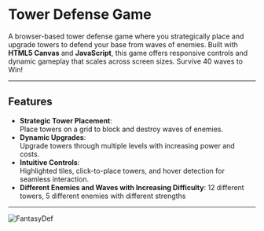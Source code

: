 # Tower Defense Game  

A browser-based tower defense game where you strategically place and upgrade towers to defend your base from waves of enemies. Built with **HTML5 Canvas** and **JavaScript**, this game offers responsive controls and dynamic gameplay that scales across screen sizes. Survive 40 waves to Win!

---

## Features  
- **Strategic Tower Placement**:  
  Place towers on a grid to block and destroy waves of enemies.  
- **Dynamic Upgrades**:  
  Upgrade towers through multiple levels with increasing power and costs.  
- **Intuitive Controls**:  
  Highlighted tiles, click-to-place towers, and hover detection for seamless interaction.  
- **Different Enemies and Waves with Increasing Difficulty**:
   12 different towers, 5 different enemies with different strengths 
---
![FantasyDef](https://github.com/user-attachments/assets/6415b118-0486-455e-98ff-325a9d2982a5)
